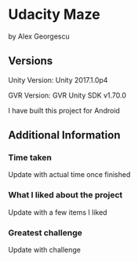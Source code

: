 # Udacity Maze
by Alex Georgescu

## Versions
Unity Version: Unity 2017.1.0p4

GVR Version: GVR Unity SDK v1.70.0

I have built this project for Android

## Additional Information
### Time taken
Update with actual time once finished

### What I liked about the project
Update with a few items I liked

### Greatest challenge 
Update with challenge